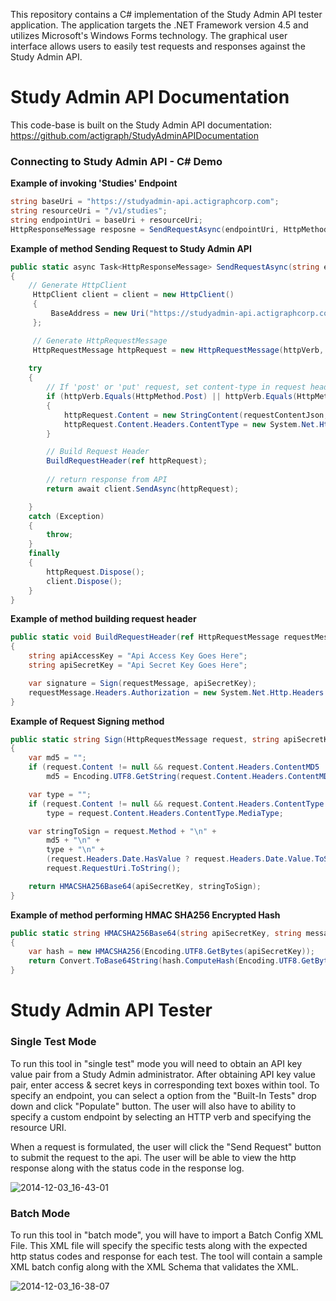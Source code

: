 This repository contains a C# implementation of the Study Admin API tester application. The application targets the .NET
Framework version 4.5 and utilizes Microsoft's Windows Forms technology. The graphical user interface allows users to easily
test requests and responses against the Study Admin API. 

Study Admin API Documentation
==========================
This code-base is built on the Study Admin API documentation: https://github.com/actigraph/StudyAdminAPIDocumentation


### Connecting to Study Admin API - C# Demo ###


**Example of invoking 'Studies' Endpoint** 
   
```c#
string baseUri = "https://studyadmin-api.actigraphcorp.com";
string resourceUri = "/v1/studies";
string endpointUri = baseUri + resourceUri;
HttpResponseMessage resposne = SendRequestAsync(endpointUri, HttpMethod.Get, null).Result;
```
	
**Example of method Sending Request to Study Admin API**
```c#
public static async Task<HttpResponseMessage> SendRequestAsync(string endpointUri, HttpMethod httpVerb, string requestContentJson)
{
    // Generate HttpClient   
     HttpClient client = client = new HttpClient()
     {
         BaseAddress = new Uri("https://studyadmin-api.actigraphcorp.com")
     };

     // Generate HttpRequestMessage
     HttpRequestMessage httpRequest = new HttpRequestMessage(httpVerb, endpointUri);
    
    try
    {   
        // If 'post' or 'put' request, set content-type in request header to 'application/json'
        if (httpVerb.Equals(HttpMethod.Post) || httpVerb.Equals(HttpMethod.Put))
        {
            httpRequest.Content = new StringContent(requestContentJson, Encoding.UTF8);
            httpRequest.Content.Headers.ContentType = new System.Net.Http.Headers.MediaTypeHeaderValue("application/json");
        }

        // Build Request Header
        BuildRequestHeader(ref httpRequest);
        
		// return response from API 
        return await client.SendAsync(httpRequest);

	}
    catch (Exception)
    {
        throw;
    }
    finally
    {
        httpRequest.Dispose();
        client.Dispose();
    }
}
```

**Example of method building request header**
```c#
public static void BuildRequestHeader(ref HttpRequestMessage requestMessage)
{        
	string apiAccessKey = "Api Access Key Goes Here";
	string apiSecretKey = "Api Secret Key Goes Here";

    var signature = Sign(requestMessage, apiSecretKey);
    requestMessage.Headers.Authorization = new System.Net.Http.Headers.AuthenticationHeaderValue("AGS", string.Format("{0}:{1}", apiAccessKey, signature));
}
```

**Example of Request Signing method**
```c#
public static string Sign(HttpRequestMessage request, string apiSecretKey)
{
    var md5 = "";
    if (request.Content != null && request.Content.Headers.ContentMD5 != null && request.Content.Headers.ContentMD5.Length > 0)
        md5 = Encoding.UTF8.GetString(request.Content.Headers.ContentMD5);

    var type = "";
    if (request.Content != null && request.Content.Headers.ContentType != null)
        type = request.Content.Headers.ContentType.MediaType;

    var stringToSign = request.Method + "\n" +
        md5 + "\n" +
        type + "\n" +
        (request.Headers.Date.HasValue ? request.Headers.Date.Value.ToString("s") + "Z\n" : "\n") +
        request.RequestUri.ToString();

    return HMACSHA256Base64(apiSecretKey, stringToSign);
}
```

**Example of method performing HMAC SHA256 Encrypted Hash**
```c#
public static string HMACSHA256Base64(string apiSecretKey, string message)
{
    var hash = new HMACSHA256(Encoding.UTF8.GetBytes(apiSecretKey));
    return Convert.ToBase64String(hash.ComputeHash(Encoding.UTF8.GetBytes(message)));
}
```


Study Admin API Tester
==========================

### Single Test Mode ###

To run this tool in "single test" mode you will need to obtain an API key value pair from a Study Admin administrator. After obtaining API key value pair, enter access & secret keys in corresponding text boxes within tool. To specify an endpoint, you can select a option from the "Built-In Tests" drop down and click "Populate" button. The user will also have to ability to specify a custom endpoint by selecting an HTTP verb and specifying the resource URI.

When a request is formulated, the user will click the "Send Request" button to submit the request to the api. The user
will be able to view the http response along with the status code in the response log.

![2014-12-03_16-43-01](https://cloud.githubusercontent.com/assets/9215408/5290337/8702b14e-7b0b-11e4-97fb-80f5de99bc7f.png)




### Batch Mode ###

To run this tool in "batch mode", you will have to import a Batch Config XML File. This XML file will specify the specific tests along with the expected http status codes and response for each test. The tool will contain a sample XML batch config along with the XML Schema that validates the XML.

![2014-12-03_16-38-07](https://cloud.githubusercontent.com/assets/9215408/5290284/0fa15d4e-7b0b-11e4-8bec-d5d05998ec6a.png)



